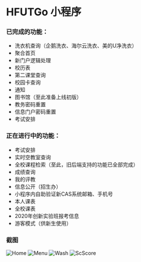 # HFUTGo 小程序

### 已完成的功能：
- 洗衣机查询（企鹅洗衣、海尔云洗衣、美的U净洗衣）
- 聚合首页
- 新门户逻辑处理
- 校历表
- 第二课堂查询
- 校园卡查询
- 通知
- 图书馆（至此准备上线初版）
- 教务密码重置
- 信息门户密码重置
- 考试安排

### 正在进行中的功能：
- 考试安排
- 实时空教室查询
- 全校课程检索（至此，旧后端支持的功能已全部完成）
- 成绩查询
- 我的评教
- 信息公开（招生办）
- 小程序内自助验证新CAS系统邮箱、手机号
- 本人课表
- 全校课表
- 2020年创新实验班报考信息
- 游客模式（供新生使用）

### 截图
![Home](screenshot_home.png)
![Menu](screenshot_menu.png)
![Wash](screenshot_wash.png)
![ScScore](screenshot_scscore.png)